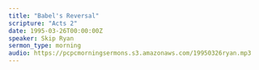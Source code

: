 ```yaml
---
title: "Babel's Reversal"
scripture: "Acts 2"
date: 1995-03-26T00:00:00Z
speaker: Skip Ryan
sermon_type: morning
audio: https://pcpcmorningsermons.s3.amazonaws.com/19950326ryan.mp3 
---
```



